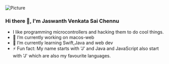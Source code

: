 ![Picture](https://user-images.githubusercontent.com/10300504/226830685-f1dc7e5c-e015-4bde-ab65-602862afc262.png)


### Hi there 👋, I'm Jaswanth Venkata Sai Chennu
- I like programming microcontrollers and hacking them to do cool things.
- 🔭 I’m currently working on macos-web
- 🌱 I’m currently learning Swift,Java and web dev
- ⚡ Fun fact: My name starts with 'J' and Java and JavaScript also start with 'J' which are also my favourite languages.
<!--
**jaswch/jaswch** is a ✨ _special_ ✨ repository because its `README.md` (this file) appears on your GitHub profile.

Here are some ideas to get you started:

- 🔭 I’m currently working on ...
- 🌱 I’m currently learning ...
- 👯 I’m looking to collaborate on ...
- 🤔 I’m looking for help with ...
- 💬 Ask me about ...
- 📫 How to reach me: ...
- 😄 Pronouns: ...
- ⚡ Fun fact: ...
-->

